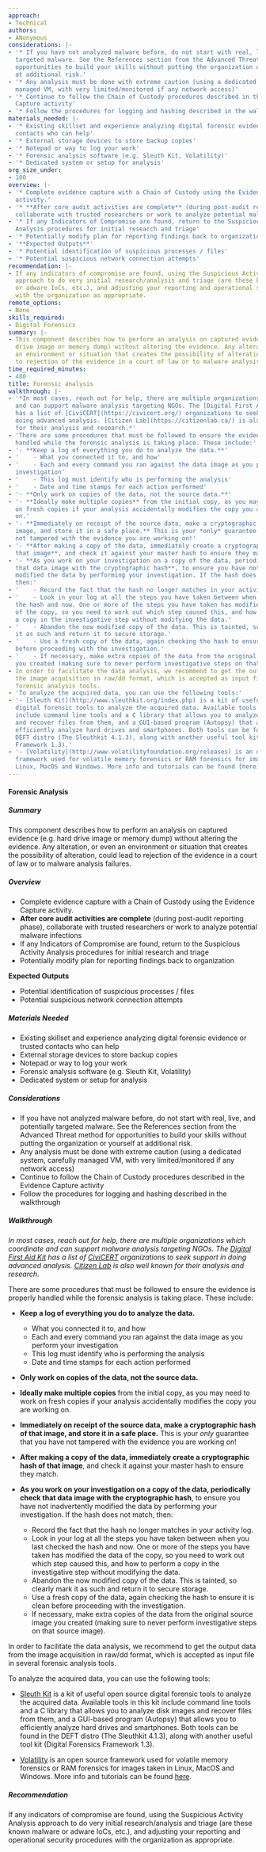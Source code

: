 ```yaml
---
approach:
- Technical
authors:
- ANonymous
considerations: |-
- '* If you have not analyzed malware before, do not start with real, live, and potentially
  targeted malware. See the References section from the Advanced Threat method for
  opportunities to build your skills without putting the organization or yourself
  at additional risk.'
- '* Any analysis must be done with extreme caution (using a dedicated system, carefully
  managed VM, with very limited/monitored if any network access)'
- '* Continue to follow the Chain of Custody procedures described in the Evidence
  Capture activity'
- '* Follow the procedures for logging and hashing described in the walkthrough'
materials_needed: |-
- '* Existing skillset and experience analyzing digital forensic evidence or trusted
  contacts who can help'
- '* External storage devices to store backup copies'
- '* Notepad or way to log your work'
- '* Forensic analysis software (e.g. Sleuth Kit, Volatility)'
- '* Dedicated system or setup for analysis'
org_size_under:
- 100
overview: |-
- '* Complete evidence capture with a Chain of Custody using the Evidence Capture
  activity.'
- '* **After core audit activities are complete** (during post-audit reporting phase),
  collaborate with trusted researchers or work to analyze potential malware infections'
- '* If any Indicators of Compromise are found, return to the Suspicious Activity
  Analysis procedures for initial research and triage'
- '* Potentially modify plan for reporting findings back to organization'
- '**Expected Outputs**'
- '* Potential identification of suspicious processes / files'
- '* Potential suspicious network connection attempts'
recommendation: |-
- If any indicators of compromise are found, using the Suspicious Activity Analysis
  approach to do very initial research/analysis and triage (are these known malware
  or adware IoCs, etc.), and adjusting your reporting and operational security procedures
  with the organization as appropriate.
remote_options:
- None
skills_required:
- Digital Forensics
summary: |-
- This component describes how to perform an analysis on captured evidence (e.g. hard
  drive image or memory dump) without altering the evidence. Any alteration, or even
  an environment or situation that creates the possibility of alteration, could lead
  to rejection of the evidence in a court of law or to malware analysis failures.
time_required_minutes:
- 480
title: Forensic analysis
walkthrough: |-
- '*In most cases, reach out for help, there are multiple organizations which coordinate
  and can support malware analysis targeting NGOs. The [Digital First Aid Kit](https://digitalfirstaid.org/en/support/)
  has a list of [CiviCERT](https://civicert.org/) organizations to seek support in
  doing advanced analysis. [Citizen Lab](https://citizenlab.ca/) is also well known
  for their analysis and research.*'
- 'There are some procedures that must be followed to ensure the evidence is properly
  handled while the forensic analysis is taking place. These include:'
- '- **Keep a log of everything you do to analyze the data.**'
- '    - What you connected it to, and how'
- '    - Each and every command you ran against the data image as you perform your
  investigation'
- '    - This log must identify who is performing the analysis'
- '    - Date and time stamps for each action performed'
- '- **Only work on copies of the data, not the source data.**'
- '- **Ideally make multiple copies** from the initial copy, as you may need to work
  on fresh copies if your analysis accidentally modifies the copy you are working
  on.'
- '- **Immediately on receipt of the source data, make a cryptographic hash of that
  image, and store it in a safe place.** This is your *only* guarantee that you have
  not tampered with the evidence you are working on!'
- '- **After making a copy of the data, immediately create a cryptographic hash of
  that image**, and check it against your master hash to ensure they match.'
- '- **As you work on your investigation on a copy of the data, periodically check
  that data image with the cryptographic hash**, to ensure you have not inadvertently
  modified the data by performing your investigation. If the hash does not match,
  then:'
- '    - Record the fact that the hash no longer matches in your activity log.'
- '    - Look in your log at all the steps you have taken between when you last checked
  the hash and now. One or more of the steps you have taken has modified the data
  of the copy, so you need to work out which step caused this, and how to perform
  a copy in the investigative step without modifying the data.'
- '    - Abandon the now modified copy of the data. This is tainted, so clearly mark
  it as such and return it to secure storage.'
- '    - Use a fresh copy of the data, again checking the hash to ensure it is clean
  before proceeding with the investigation.'
- '    - If necessary, make extra copies of the data from the original source image
  you created (making sure to never perform investigative steps on that source image).'
- In order to facilitate the data analysis, we recommend to get the output data from
  the image acquisition in raw/dd format, which is accepted as input file in several
  forensic analysis tools.
- 'To analyze the acquired data, you can use the following tools:'
- '- [Sleuth Kit](http://www.sleuthkit.org/index.php) is a kit of useful open source
  digital forensic tools to analyze the acquired data. Available tools in this kit
  include command line tools and a C library that allows you to analyze disk images
  and recover files from them, and a GUI-based program (Autopsy) that allows you to
  efficiently analyze hard drives and smartphones. Both tools can be found in the
  DEFT distro (The Sleuthkit 4.1.3), along with another useful tool kit (Digital Forensics
  Framework 1.3).'
- '- [Volatility](http://www.volatilityfoundation.org/releases) is an open source
  framework used for volatile memory forensics or RAM forensics for images taken in
  Linux, MacOS and Windows. More info and tutorials can be found [here](https://github.com/volatilityfoundation/volatility/wiki).'
---
```


#### Forensic Analysis

##### Summary

This component describes how to perform an analysis on captured evidence (e.g. hard drive image or memory dump) without altering the evidence. Any alteration, or even an environment or situation that creates the possibility of alteration, could lead to rejection of the evidence in a court of law or to malware analysis failures.

##### Overview

* Complete evidence capture with a Chain of Custody using the Evidence Capture activity.
* **After core audit activities are complete** (during post-audit reporting phase), collaborate with trusted researchers or work to analyze potential malware infections
* If any Indicators of Compromise are found, return to the Suspicious Activity Analysis procedures for initial research and triage
* Potentially modify plan for reporting findings back to organization

**Expected Outputs**

* Potential identification of suspicious processes / files
* Potential suspicious network connection attempts


##### Materials Needed

* Existing skillset and experience analyzing digital forensic evidence or trusted contacts who can help
* External storage devices to store backup copies
* Notepad or way to log your work
* Forensic analysis software (e.g. Sleuth Kit, Volatility)
* Dedicated system or setup for analysis

##### Considerations

* If you have not analyzed malware before, do not start with real, live, and potentially targeted malware. See the References section from the Advanced Threat method for opportunities to build your skills without putting the organization or yourself at additional risk.
* Any analysis must be done with extreme caution (using a dedicated system, carefully managed VM, with very limited/monitored if any network access)
* Continue to follow the Chain of Custody procedures described in the Evidence Capture activity
* Follow the procedures for logging and hashing described in the walkthrough

##### Walkthrough

*In most cases, reach out for help, there are multiple organizations which coordinate and can support malware analysis targeting NGOs. The [Digital First Aid Kit](https://digitalfirstaid.org/en/support/) has a list of [CiviCERT](https://civicert.org/) organizations to seek support in doing advanced analysis. [Citizen Lab](https://citizenlab.ca/) is also well known for their analysis and research.*

There are some procedures that must be followed to ensure the evidence is properly handled while the forensic analysis is taking place. These include:

- **Keep a log of everything you do to analyze the data.**
    - What you connected it to, and how
    - Each and every command you ran against the data image as you perform your investigation
    - This log must identify who is performing the analysis
    - Date and time stamps for each action performed

- **Only work on copies of the data, not the source data.**

- **Ideally make multiple copies** from the initial copy, as you may need to work on fresh copies if your analysis accidentally modifies the copy you are working on.

- **Immediately on receipt of the source data, make a cryptographic hash of that image, and store it in a safe place.** This is your *only* guarantee that you have not tampered with the evidence you are working on!

- **After making a copy of the data, immediately create a cryptographic hash of that image**, and check it against your master hash to ensure they match.

- **As you work on your investigation on a copy of the data, periodically check that data image with the cryptographic hash**, to ensure you have not inadvertently modified the data by performing your investigation. If the hash does not match, then:

    - Record the fact that the hash no longer matches in your activity log.
    - Look in your log at all the steps you have taken between when you last checked the hash and now. One or more of the steps you have taken has modified the data of the copy, so you need to work out which step caused this, and how to perform a copy in the investigative step without modifying the data.
    - Abandon the now modified copy of the data. This is tainted, so clearly mark it as such and return it to secure storage.
    - Use a fresh copy of the data, again checking the hash to ensure it is clean before proceeding with the investigation.
    - If necessary, make extra copies of the data from the original source image you created (making sure to never perform investigative steps on that source image).



In order to facilitate the data analysis, we recommend to get the output data from the image acquisition in raw/dd format, which is accepted as input file in several forensic analysis tools.

To analyze the acquired data, you can use the following tools:

- [Sleuth Kit](http://www.sleuthkit.org/index.php) is a kit of useful open source digital forensic tools to analyze the acquired data. Available tools in this kit include command line tools and a C library that allows you to analyze disk images and recover files from them, and a GUI-based program (Autopsy) that allows you to efficiently analyze hard drives and smartphones. Both tools can be found in the DEFT distro (The Sleuthkit 4.1.3), along with another useful tool kit (Digital Forensics Framework 1.3).

- [Volatility](http://www.volatilityfoundation.org/releases) is an open source framework used for volatile memory forensics or RAM forensics for images taken in Linux, MacOS and Windows. More info and tutorials can be found [here](https://github.com/volatilityfoundation/volatility/wiki).

##### Recommendation

If any indicators of compromise are found, using the Suspicious Activity Analysis approach to do very initial research/analysis and triage (are these known malware or adware IoCs, etc.), and adjusting your reporting and operational security procedures with the organization as appropriate.